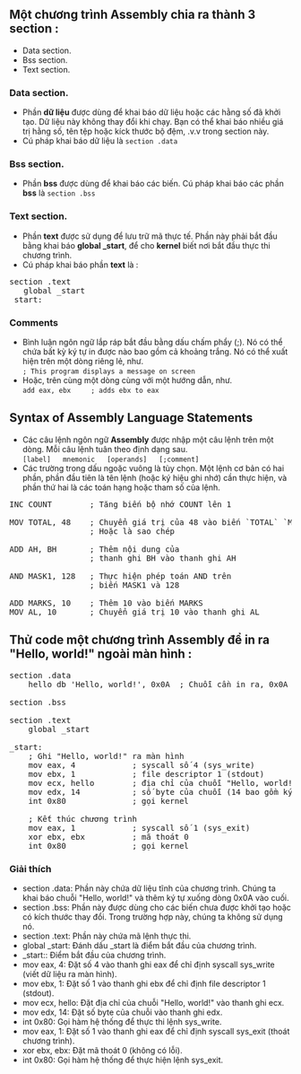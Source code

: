 ## Một chương trình Assembly chia ra thành 3 section : 
* Data section.
* Bss section.
* Text section.
### Data section.
* Phần **dữ liệu** được dùng để khai báo dữ liệu hoặc các hằng số đã khởi tạo. Dữ liệu này không thay đổi khi chạy. Bạn có thể khai báo nhiều giá trị hằng số, tên tệp hoặc kíck thước bộ đệm, .v.v trong section này.
* Cú pháp khai báo dữ liệu là `section .data`
### Bss section.
* Phần **bss** được dùng để khai báo các biến. Cú pháp khai báo các phần **bss** là `section .bss`
### Text section.
* Phần **text** được sử dụng để lưu trữ mã thực tế. Phần này phải bắt đầu bằng khai báo **global _start**, để cho **kernel** biết nơi bắt đầu thực thi chương trình.
* Cú pháp khai báo phần **text** là : 
<pre>section .text
   global _start
_start:</pre>
### Comments
* Bình luận ngôn ngữ lắp ráp bắt đầu bằng dấu chấm phẩy (;). Nó có thể chứa bất kỳ ký tự in được nào bao gồm cả khoảng trắng. Nó có thể xuất hiện trên một dòng riêng lẻ, như.<br>
`; This program displays a message on screen`
* Hoặc, trên cùng một dòng cùng với một hướng dẫn, như.<br>
`add eax, ebx     ; adds ebx to eax`
## Syntax of Assembly Language Statements
* Các câu lệnh ngôn ngữ **Assembly** được nhập một câu lệnh trên một dòng. Mỗi câu lệnh tuân theo định dạng sau.<br>
`[label]   mnemonic   [operands]   [;comment]`
* Các trường trong dấu ngoặc vuông là tùy chọn. Một lệnh cơ bản có hai phần, phần đầu tiên là tên lệnh (hoặc ký hiệu ghi nhớ) cần thực hiện, và phần thứ hai là các toán hạng hoặc tham số của lệnh.<br>
<pre>
INC COUNT        ; Tăng biến bộ nhớ COUNT lên 1

MOV TOTAL, 48    ; Chuyển giá trị của 48 vào biến `TOTAL` `MOV`
                 ; Hoặc là sao chép
					  
ADD AH, BH       ; Thêm nội dung của
                 ; thanh ghi BH vào thanh ghi AH
					  
AND MASK1, 128   ; Thực hiện phép toán AND trên
                 ; biến MASK1 và 128
					  
ADD MARKS, 10    ; Thêm 10 vào biến MARKS
MOV AL, 10       ; Chuyển giá trị 10 vào thanh ghi AL</pre>

## Thử code một chương trình Assembly để in ra "Hello, world!" ngoài màn hình : 
<pre>section .data
    hello db 'Hello, world!', 0x0A  ; Chuỗi cần in ra, 0x0A là ký tự xuống dòng

section .bss

section .text
    global _start

_start:
    ; Ghi "Hello, world!" ra màn hình
    mov eax, 4            ; syscall số 4 (sys_write)
    mov ebx, 1            ; file descriptor 1 (stdout)
    mov ecx, hello        ; địa chỉ của chuỗi "Hello, world!"
    mov edx, 14           ; số byte của chuỗi (14 bao gồm ký tự xuống dòng)
    int 0x80              ; gọi kernel

    ; Kết thúc chương trình
    mov eax, 1            ; syscall số 1 (sys_exit)
    xor ebx, ebx          ; mã thoát 0
    int 0x80              ; gọi kernel</pre>
### Giải thích 
* section .data:
Phần này chứa dữ liệu tĩnh của chương trình. Chúng ta khai báo chuỗi "Hello, world!" và thêm ký tự xuống dòng 0x0A vào cuối.
* section .bss:
Phần này được dùng cho các biến chưa được khởi tạo hoặc có kích thước thay đổi. Trong trường hợp này, chúng ta không sử dụng nó.
* section .text:
Phần này chứa mã lệnh thực thi.
* global _start:
Đánh dấu _start là điểm bắt đầu của chương trình.
* _start::
Điểm bắt đầu của chương trình.
* mov eax, 4:
Đặt số 4 vào thanh ghi eax để chỉ định syscall sys_write (viết dữ liệu ra màn hình).
* mov ebx, 1:
Đặt số 1 vào thanh ghi ebx để chỉ định file descriptor 1 (stdout).
* mov ecx, hello:
Đặt địa chỉ của chuỗi "Hello, world!" vào thanh ghi ecx.
* mov edx, 14:
Đặt số byte của chuỗi vào thanh ghi edx.
* int 0x80:
Gọi hàm hệ thống để thực thi lệnh sys_write.
* mov eax, 1:
Đặt số 1 vào thanh ghi eax để chỉ định syscall sys_exit (thoát chương trình).
* xor ebx, ebx:
Đặt mã thoát 0 (không có lỗi).
* int 0x80:
Gọi hàm hệ thống để thực hiện lệnh sys_exit.


